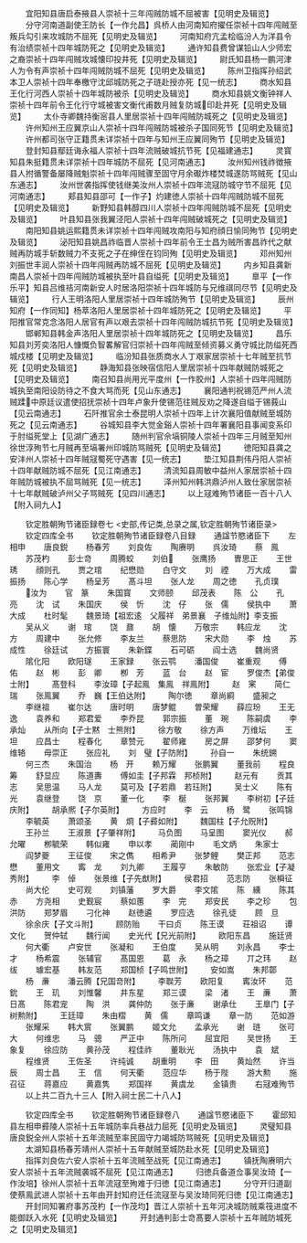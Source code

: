 <!-- { "loadSidebar": true } -->
　　宜阳知县唐启泰掖县人崇祯十三年闯贼防城不屈被害【见明史及辑览】
　　分守河南道副使王防长【一作允昌】呉桥人由河南知府擢任崇祯十四年闯贼至叛兵勾引来攻城防不屈死【见明史及辑览】
　　河南知府亢孟桧临汾人为洋县令有治绩崇祯十四年城防死之【见明史及辑览】
　　通许知县费曾谋铅山人少师宏之裔崇祯十四年闯贼攻城懐印投井死【见明史及辑览】
　　尉氏知县杨一鹏河津人为令有声崇祯十四年闯贼防城不屈死【见明史及辑览】
　　陈州卫指挥孙绍武本卫人崇祯十四年奉檄守沈邱城防死之子琏赴授亦死【见一统志】
　　商水知县王化行河西人崇祯十四年城防被杀【见明史及辑览】
　　商水知县姚文衡钟祥人崇祯十四年前令王化行守城被害文衡代甫数月贼复防城印赴井死【见明史及辑览】
　　太仆寺卿魏持衡宻县人里居崇祯十四年闯贼防城死之【见明史及辑览】
　　许州知州王应翼京山人崇祯十四年闯贼防城被杀子国同死节【见明史及辑览】
　　许州都司张守正籍贯未详崇祯十四年与知州王应翼同殉节【见明史及辑览】
　　登封知县鄢廷诲永福人崇祯十四年流贼破城抗节死【见福建通志】
　　灵寳知县朱挺籍贯未详崇祯十四年城防不屈死【见河南通志】
　　汝州知州钱祚徴掖县人拊循警备屡降贼魁崇祯十四年闯贼骤至固守月余礟炸楼焚城遂防骂贼死【见山东通志】
　　汝州世袭指挥使钱继美汝州人崇祯十四年流冦防城守节不屈死【见河南通志】
　　郏县知县邵可【一作子】灼建徳人崇祯十四年闯贼防城不屈死【见明史及辑览】
　　新野知县韩醇四川人崇祯十四年闯贼防城不屈死【见明史及辑览】
　　叶县知县张我翼泾阳人崇祯十四年闯贼破城死之【见明史及辑览】
　　南阳知县姚运熙籍贯未详崇祯十四年闯贼攻南阳与知府顔日愉同殉节【见明史及辑览】
　　泌阳知县姚昌祚临晋人崇祯十四年前令王士昌为贼所害昌祚代之献贼再防城手斩数贼力不支死之子在绅侄在钧同殉【见明史及辑览】
　　邓州知州刘振世丰润人崇祯十四年闯贼再防城不屈死【见明史及辑览】
　　内乡知县龚新南昌人崇祯十四年闯贼防城被执至叶县自缢死【见明史及辑览】
　　臯平【一作乐平】知县吕维祮河南新安人时居洛阳崇祯十四年城防与兄维祺同尽节【见明史及辑览】
　　行人王明洛阳人里居崇祯十四年城防殉节【见明史及辑览】
　　辰州知府【一作同知】杨萃洛阳人里居崇祯十四年城防死之【见明史及辑览】
　　平阳推官常克念洛阳人居官有声以艰去崇祯十四年闯贼防城抗节死【见明史及辑览】
　　邯郸知县韩金声洛阳人里居崇祯十四年城防死之【见明史及辑览】
　　昌乐知县刘芳奕洛阳人慷慨负智畧解官归崇祯十四年闯贼至倾资募义勇守城比防缢死西城戍楼【见明史及辑览】
　　临汾知县张质商水人丁艰家居崇祯十七年贼至抗节死【见明史及辑览】
　　静海知县张映宿信阳人里居崇祯十四年献贼防城死之【见明史及辑览】
　　南召知县尚用光平度州【一作胶州】人崇祯十四年闯贼防城执至南阳设防待之不食大骂而死【见山东通志】
　　襄阳通判祝锡范严州人流贼蹂中原廷议遣使招抚崇祯十四年卢象升使锡范往贼反劝之降遂自缢于锡莪山【见云南通志】
　　石阡推官余士泰昆明人崇祯十四年上计次襄阳值献贼至城防死之【见云南通志】
　　谷城知县李大觉金谿人崇祯十四年署襄阳县事闻变系印于肘缢死堂上【见湖广通志】
　　随州判官佘塙铜陵人崇祯十四年三月贼至知州徐世淳殉节七月贼再至塙署州印城防骂贼死【见明史及辑览】
　　徳阳知县龚之安沣州人崇祯十四年贼冦蜀死守遇害【见一统志】
　　垫江知县荆伟丹阳人崇祯十四年献贼防城不屈死【见江南通志】
　　清流知县周敏中益州人家居崇祯十四年贼防城被执不屈骂贼死【见一统志】
　　泽州知州韩洪鼎泸州人致仕家居崇祯十七年献贼破泸州父子骂贼死【见四川通志】
　　以上冦难殉节诸臣一百十八人【附入祠九人】




　　钦定胜朝殉节诸臣録卷七
<史部,传记类,总录之属,钦定胜朝殉节诸臣录>
　　钦定四库全书
　　钦定胜朝殉节诸臣録卷八目録
　　通諡节愍诸臣下
　　左相申
　　唐良鋭
　　杨春芳
　　刘良佐
　　陶赓明
　　呉汝琦
　　蔡　鳯
　　苏茂杓
　　彭士竒
　　周腾蛟
　　刘伯
　　张鹰扬
　　曺思正
　　王世琇
　　顔则孔
　　贾之琯
　　纪懋勋
　　白守文
　　刘　禋
　　万大成
　　雷振扬
　　陈心学
　　杨呈芳
　　髙斗坦
　　张人龙
　　周之徳
　　孔贞璞
　　汝为
　　官　篆
　　朱国寳
　　文师颐
　　邱茂表
　　陈　公
　　孔　亮
　　沈　试
　　朱国庆
　　侯　忻
　　沈　仔
　　张　儒
　　侯执中
　　萧大成
　　杜时髦
　　魏景琦【祖宏逺　父履祥　弟景襄　子维灿附】李支振
　　吴从义
　　谢　琯
　　饶　鼐
　　胡　懐
　　万敬宗
　　韩应龙
　　沈　方
　　周建中
　　张允修
　　李友兰
　　蔡思防
　　宋大勋
　　李　烛
　　苏成性
　　徐廷试
　　方振寰
　　朱新鍱
　　石可砺
　　阎士选
　　魏尚贤
　　隂化阳
　　欧阳璲
　　王家録
　　张云鹗
　　潘国俊
　　崔重观
　　傅　佑
　　赵　彬
　　彭　卿
　　栁　芳
　　蓝　台
　　赵　宦
　　罗俊杰【弟俊士附】
　　髙登科
　　李汝璋【子起鳯　集鳯　祥鳯附】
　　赵　宷
　　简仁瑞
　　张鳯翼
　　乔　巍【王伯达附】
　　陶尔徳
　　章尚綗
　　盛昶之
　　李继祖
　　崔尔达
　　唐时明
　　唐梦鲲
　　曽荣耀
　　薛应玢
　　王无逸
　　袁养和
　　郑君爱
　　李乔昆
　　郭宗振
　　董　琬
　　陈嗣虞
　　李承灿
　　从所向【子士黙　士熊附】
　　徐方敬
　　徐方声
　　万维坛
　　王　坦
　　应昌士
　　程春化
　　章赞元
　　翟师雍
　　房之屏
　　邵梦何
　　窦维辂
　　毋崇正
　　张应礼
　　刘　璧【子防附】
　　孙自一
　　朱统鎙
　　何三杰
　　朱国治
　　杨　开
　　赖万耀
　　张鹏翼
　　董我前
　　程良筹
　　舒显应
　　陈道夀
　　傅如圭【子邦霖　邦桢附】
　　赵元有
　　贡其志
　　吴思温
　　马人龙
　　莫可及【子若鼎　若珏附】
　　吴士义
　　陈有光
　　袁继登
　　饶　京
　　董一化
　　李　梴
　　张邦翼
　　李树初【子廷庆附】
　　胡承熈【子尔英附】
　　方应时
　　李　云
　　杨　鹭
　　张鸣锦
　　李毓英
　　萧颂圣
　　黄　烱【子彛如附】
　　魏国柱【子允贶附】
　　王孙兰
　　王淑景【子肇祥附】
　　马负图
　　马呈图
　　窦光仪
　　郝允曜
　　栁毓荣
　　韩似雍
　　申以孝
　　蔺刚中
　　毛文炳
　　朱家士
　　阎梦夔
　　王征俊
　　宋之儁
　　相希尹
　　张梦鲤
　　樊正邦
　　范志懋
　　董用文
　　寗　龙
　　刘九卿
　　王履亨
　　朱敏防
　　张宏业【子凝秀附】
　　李　倬
　　张景维【子先猷附】
　　侯君招
　　范志防
　　张橓征
　　尚大伦
　　史可观
　　刘镇藩
　　罗大爵
　　李文隂
　　陈　纁
　　陈其赤
　　方尧相
　　史觐宸
　　蔡如蕙
　　李　完
　　郑安民
　　李之珍
　　包洪防
　　郑梦眉
　　刁化神
　　赵徳遴
　　罗应选
　　徐孔徒
　　顾　旦
　　徐余庆【子文斗附】
　　顾防贻
　　干曰贞
　　陈王谟
　　荘祖诏
　　谭文化
　　贺仲轼
　　魏行闻
　　史光代【兄光前附】
　　欧阳东昌
　　施廷贤
　　何大衢
　　卢安世
　　张凝和
　　王伯度
　　吴从明
　　刘永昌
　　李士才
　　杨希震
　　张辅官
　　髙国恩
　　葛　永
　　杨之璋
　　丌之玮
　　赵　绂
　　璩宏基
　　韩友范
　　郑国桢【子鸣世附】
　　安如嵩
　　朱邦鄣
　　杨　亷
　　潘云腾【兄国竒附】
　　李聫芳
　　欧阳复
　　寗汝环
　　范　鈗
　　王　玑
　　刘惟馨
　　井东星
　　郑三谟
　　梁　渚
　　王　亷
　　萧日髙
　　陈君宠
　　陶　洪
　　龚仲防
　　张于亷
　　谢承仕
　　王臯门【子树勲附】
　　王廷璋
　　朱由槢
　　黄　儒
　　章鸣谦
　　章一防
　　范如游
　　张耀采
　　韩大賔
　　张翼鹏
　　姬文允
　　孟承光
　　谢　琏
　　张可大
　　何维忠
　　马　骢
　　严正中
　　陈所问
　　屈宜阳
　　吴世扬
　　王象复
　　徐应防
　　黄孙茂
　　程佳祚
　　董耿光
　　汤执中
　　袁　斌
　　程维贤
　　王佐圣
　　许纯诚
　　胡重明
　　李　田
　　黄灿然
　　许当辰
　　周士昌
　　王　信
　　何天衢
　　范应华
　　杨于陛
　　游大勲
　　施召征
　　蒋嘉应
　　黄嘉隽
　　郑国祥
　　黄虞龙
　　金镇贵
　　右冦难殉节
　　以上共二百九十三人【附入祠士民二十八人】






　　钦定四库全书
　　钦定胜朝殉节诸臣録卷八
　　通諡节愍诸臣下
　　霍邱知县左相申彛陵人崇祯十五年城防率兵巷战力屈死【见明史及辑览】
　　灵璧知县唐良鋭全州人崇祯十五年流贼至率民固守力竭城防骂贼死【见明史及辑览】
　　太湖知县杨春芳靖州人崇祯十五年献贼至城防赴水死【见明史及辑览】
　　指挥刘良佐六安人崇祯十五年流贼至战死【见江南通志】
　　镇抚陶赓明六安人崇祯十五年流贼袭城不屈死【见江南通志】
　　归徳兵备道佥事吴汝琦【一作汝培】徐州人崇祯十五年流冦至殉难于归徳【见江南通志】
　　分守开归道副使蔡鳯武进人崇祯十五年由开封知府迁任流冦至与吴汝琦同死归徳【见江南通志】
　　开封同知署府事苏茂杓【一作茂均】晋江人崇祯十五年河决城防贼乘筏进度不能御跃入水死【见明史及辑览】
　　开封通判彭士竒髙要人崇祯十五年贼防城死之【见明史及辑览】
